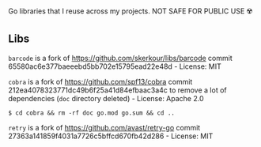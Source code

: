 Go libraries that I reuse across my projects. NOT SAFE FOR PUBLIC USE ☢️

## Libs


`barcode` is a fork of https://github.com/skerkour/libs/barcode commit 65580ac6e377baeeebd5bb702e15795ead22e48d - License: MIT


`cobra` is a fork of https://github.com/spf13/cobra commit 212ea4078323771dc49b6f25a41d84efbaac3a4c to remove a lot of dependencies (`doc` directory deleted) - License: Apache 2.0

```shell
$ cd cobra && rm -rf doc go.mod go.sum && cd ..
```

`retry` is a fork of https://github.com/avast/retry-go commit 27363a141859f4031a7726c5bffcd670fb42d286 - License: MIT
